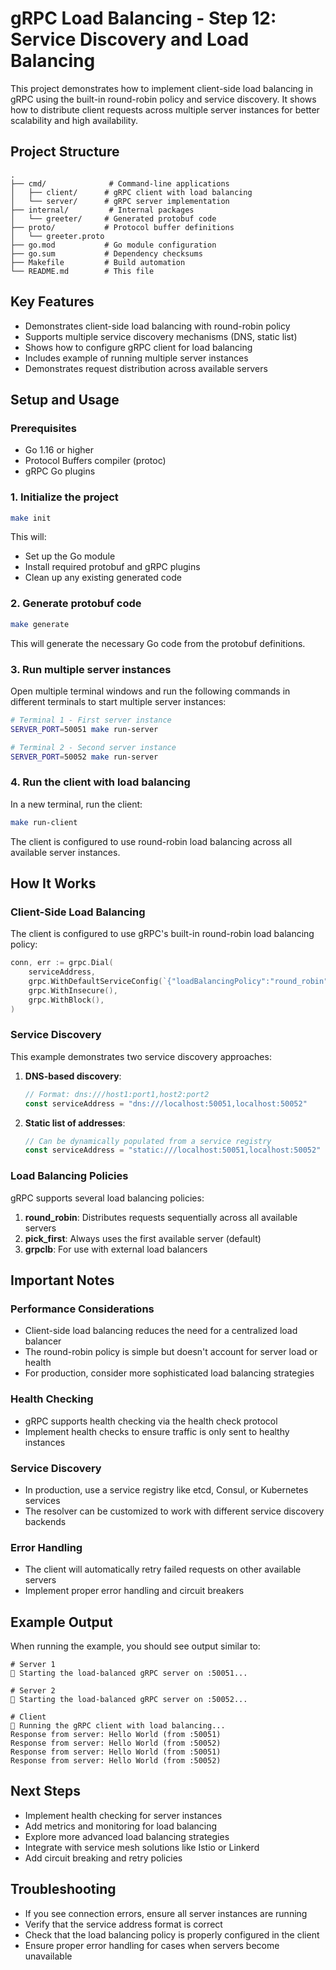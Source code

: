 # gRPC Load Balancing - Step 12: Service Discovery and Load Balancing

This project demonstrates how to implement client-side load balancing in gRPC using the built-in round-robin policy and service discovery. It shows how to distribute client requests across multiple server instances for better scalability and high availability.

## Project Structure

```
.
├── cmd/              # Command-line applications
│   ├── client/      # gRPC client with load balancing
│   └── server/      # gRPC server implementation
├── internal/         # Internal packages
│   └── greeter/     # Generated protobuf code
├── proto/           # Protocol buffer definitions
│   └── greeter.proto
├── go.mod           # Go module configuration
├── go.sum           # Dependency checksums
├── Makefile         # Build automation
└── README.md        # This file
```

## Key Features

- Demonstrates client-side load balancing with round-robin policy
- Supports multiple service discovery mechanisms (DNS, static list)
- Shows how to configure gRPC client for load balancing
- Includes example of running multiple server instances
- Demonstrates request distribution across available servers

## Setup and Usage

### Prerequisites
- Go 1.16 or higher
- Protocol Buffers compiler (protoc)
- gRPC Go plugins

### 1. Initialize the project
```bash
make init
```
This will:
- Set up the Go module
- Install required protobuf and gRPC plugins
- Clean up any existing generated code

### 2. Generate protobuf code
```bash
make generate
```
This will generate the necessary Go code from the protobuf definitions.

### 3. Run multiple server instances
Open multiple terminal windows and run the following commands in different terminals to start multiple server instances:

```bash
# Terminal 1 - First server instance
SERVER_PORT=50051 make run-server

# Terminal 2 - Second server instance
SERVER_PORT=50052 make run-server
```

### 4. Run the client with load balancing
In a new terminal, run the client:
```bash
make run-client
```

The client is configured to use round-robin load balancing across all available server instances.

## How It Works

### Client-Side Load Balancing

The client is configured to use gRPC's built-in round-robin load balancing policy:

```go
conn, err := grpc.Dial(
    serviceAddress,
    grpc.WithDefaultServiceConfig(`{"loadBalancingPolicy":"round_robin"}`),
    grpc.WithInsecure(),
    grpc.WithBlock(),
)
```

### Service Discovery

This example demonstrates two service discovery approaches:

1. **DNS-based discovery**:
   ```go
   // Format: dns:///host1:port1,host2:port2
   const serviceAddress = "dns:///localhost:50051,localhost:50052"
   ```

2. **Static list of addresses**:
   ```go
   // Can be dynamically populated from a service registry
   const serviceAddress = "static:///localhost:50051,localhost:50052"
   ```

### Load Balancing Policies

gRPC supports several load balancing policies:

1. **round_robin**: Distributes requests sequentially across all available servers
2. **pick_first**: Always uses the first available server (default)
3. **grpclb**: For use with external load balancers

## Important Notes

### Performance Considerations
- Client-side load balancing reduces the need for a centralized load balancer
- The round-robin policy is simple but doesn't account for server load or health
- For production, consider more sophisticated load balancing strategies

### Health Checking
- gRPC supports health checking via the health check protocol
- Implement health checks to ensure traffic is only sent to healthy instances

### Service Discovery
- In production, use a service registry like etcd, Consul, or Kubernetes services
- The resolver can be customized to work with different service discovery backends

### Error Handling
- The client will automatically retry failed requests on other available servers
- Implement proper error handling and circuit breakers

## Example Output

When running the example, you should see output similar to:

```
# Server 1
🚀 Starting the load-balanced gRPC server on :50051...

# Server 2
🚀 Starting the load-balanced gRPC server on :50052...

# Client
🚀 Running the gRPC client with load balancing...
Response from server: Hello World (from :50051)
Response from server: Hello World (from :50052)
Response from server: Hello World (from :50051)
Response from server: Hello World (from :50052)
```

## Next Steps

- Implement health checking for server instances
- Add metrics and monitoring for load balancing
- Explore more advanced load balancing strategies
- Integrate with service mesh solutions like Istio or Linkerd
- Add circuit breaking and retry policies

## Troubleshooting

- If you see connection errors, ensure all server instances are running
- Verify that the service address format is correct
- Check that the load balancing policy is properly configured in the client
- Ensure proper error handling for cases when servers become unavailable